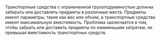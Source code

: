 Транспортные средства с ограниченной грузоподъемностью должны забирать или доставлять предметы в различные места.
Предметы имеют параметры, такие как вес или объем, а транспортные средства имеют максимальную вместимость.
Проблема заключается в том, чтобы забрать или доставить предметы по наименьшим затратам, не превышая вместимость транспортных средств.
